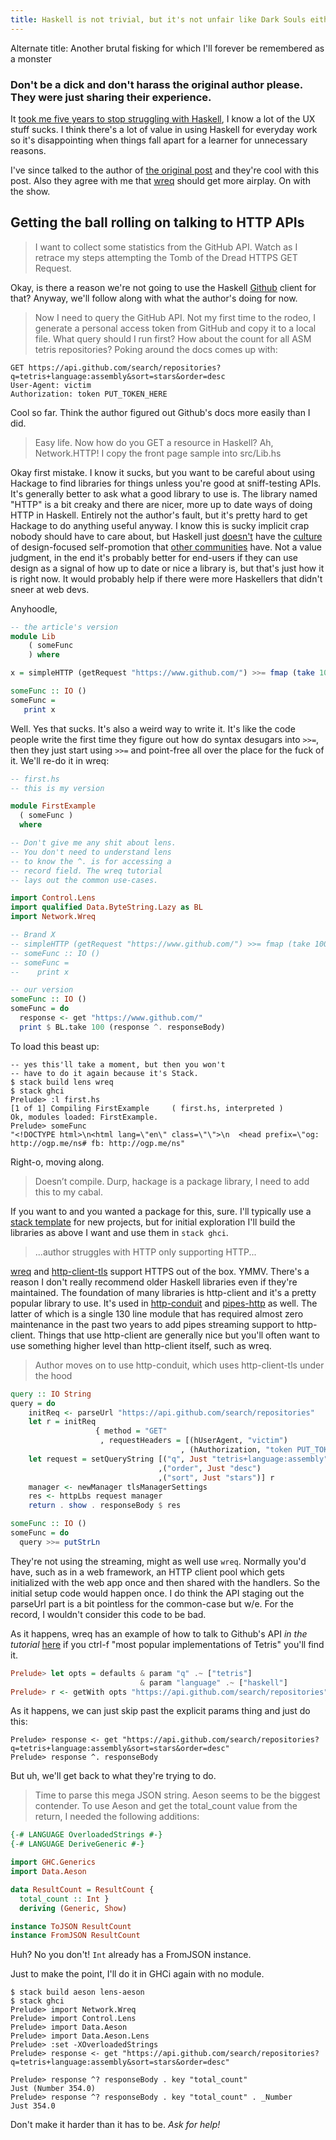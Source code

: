 ```yaml
---
title: Haskell is not trivial, but it's not unfair like Dark Souls either
---
```


Alternate title: Another brutal fisking for which I'll forever be remembered as a monster

### Don't be a dick and don't harass the original author please. They were just sharing their experience.

It [took me five years to stop struggling with Haskell](https://www.youtube.com/watch?v=Bg9ccYzMbxc), I know a lot of the UX stuff sucks. I think there's a lot of value in using Haskell for everyday work so it's disappointing when things fall apart for a learner for unnecessary reasons.

I've since talked to the author of [the original post](http://deliberate-software.com/haskell-is-the-dark-souls-of-programming/) and they're cool with this post. Also they agree with me that [wreq](http://www.serpentine.com/wreq/tutorial.html) should get more airplay. On with the show.

## Getting the ball rolling on talking to HTTP APIs

>I want to collect some statistics from the GitHub API. Watch as I retrace my steps attempting the Tomb of the Dread HTTPS GET Request.

Okay, is there a reason we're not going to use the Haskell [Github](https://github.com/phadej/github) client for that? Anyway, we'll follow along with what the author's doing for now.

>Now I need to query the GitHub API. Not my first time to the rodeo, I generate a personal access token from GitHub and copy it to a local file. What query should I run first? How about the count for all ASM tetris repositories? Poking around the docs comes up with:

```
GET https://api.github.com/search/repositories?q=tetris+language:assembly&sort=stars&order=desc
User-Agent: victim
Authorization: token PUT_TOKEN_HERE
```

Cool so far. Think the author figured out Github's docs more easily than I did.

>Easy life. Now how do you GET a resource in Haskell? Ah, Network.HTTP! I copy the front page sample into src/Lib.hs

Okay first mistake. I know it sucks, but you want to be careful about using Hackage to find libraries for things unless you're good at sniff-testing APIs. It's generally better to ask what a good library to use is. The library named "HTTP" is a bit creaky and there are nicer, more up to date ways of doing HTTP in Haskell. Entirely not the author's fault, but it's pretty hard to get Hackage to do anything useful anyway. I know this is sucky implicit crap nobody should have to care about, but Haskell just [doesn't](http://hackage.haskell.org/) have the [culture](https://xingframework.com/home) of design-focused self-promotion that [other communities](https://www.totaljs.com/) have. Not a value judgment, in the end it's probably better for end-users if they can use design as a signal of how up to date or nice a library is, but that's just how it is right now. It would probably help if there were more Haskellers that didn't sneer at web devs.

Anyhoodle,

```haskell
-- the article's version
module Lib
    ( someFunc
    ) where

x = simpleHTTP (getRequest "https://www.github.com/") >>= fmap (take 100) . getResponseBody

someFunc :: IO ()
someFunc =
   print x
```

Well. Yes that sucks. It's also a weird way to write it. It's like the code people write the first time they figure out how do syntax desugars into `>>=`, then they just start using `>>=` and point-free all over the place for the fuck of it. We'll re-do it in wreq:

```haskell
-- first.hs
-- this is my version

module FirstExample
  ( someFunc )
  where

-- Don't give me any shit about lens.
-- You don't need to understand lens
-- to know the ^. is for accessing a
-- record field. The wreq tutorial
-- lays out the common use-cases.

import Control.Lens
import qualified Data.ByteString.Lazy as BL
import Network.Wreq

-- Brand X
-- simpleHTTP (getRequest "https://www.github.com/") >>= fmap (take 100) . getResponseBody
-- someFunc :: IO ()
-- someFunc =
--    print x

-- our version
someFunc :: IO ()
someFunc = do
  response <- get "https://www.github.com/"
  print $ BL.take 100 (response ^. responseBody)
```

To load this beast up:

```
-- yes this'll take a moment, but then you won't
-- have to do it again because it's Stack.
$ stack build lens wreq
$ stack ghci
Prelude> :l first.hs 
[1 of 1] Compiling FirstExample     ( first.hs, interpreted )
Ok, modules loaded: FirstExample.
Prelude> someFunc
"<!DOCTYPE html>\n<html lang=\"en\" class=\"\">\n  <head prefix=\"og: http://ogp.me/ns# fb: http://ogp.me/ns"
```

Right-o, moving along.

>Doesn’t compile. Durp, hackage is a package library, I need to add this to my cabal.

If you want to and you wanted a package for this, sure. I'll typically use a [stack template](https://github.com/commercialhaskell/stack-templates) for new projects, but for initial exploration I'll build the libraries as above I want and use them in `stack ghci`.

>...author struggles with HTTP only supporting HTTP...

[wreq](http://www.serpentine.com/wreq/tutorial.html) and [http-client-tls](https://hackage.haskell.org/package/http-client-tls) support HTTPS out of the box. YMMV. There's a reason I don't really recommend older Haskell libraries even if they're maintained. The foundation of many libraries is http-client and it's a pretty popular library to use. It's used in [http-conduit](https://hackage.haskell.org/package/http-conduit) and [pipes-http](https://hackage.haskell.org/package/pipes-http) as well. The latter of which is a single 130 line module that has required almost zero maintenance in the past two years to add pipes streaming support to http-client. Things that use http-client are generally nice but you'll often want to use something higher level than http-client itself, such as wreq.

>Author moves on to use http-conduit, which uses http-client-tls under the hood

```haskell
query :: IO String
query = do
    initReq <- parseUrl "https://api.github.com/search/repositories"
    let r = initReq
                   { method = "GET"
                    , requestHeaders = [(hUserAgent, "victim")
                                      , (hAuthorization, "token PUT_TOKEN_HERE")]}
    let request = setQueryString [("q", Just "tetris+language:assembly")
                                 ,("order", Just "desc")
                                 ,("sort", Just "stars")] r
    manager <- newManager tlsManagerSettings
    res <- httpLbs request manager
    return . show . responseBody $ res

someFunc :: IO ()
someFunc = do
  query >>= putStrLn
```

They're not using the streaming, might as well use `wreq`. Normally you'd have, such as in a web framework, an HTTP client pool which gets initialized with the web app once and then shared with the handlers. So the initial setup code would happen once. I do think the API staging out the parseUrl part is a bit pointless for the common-case but w/e. For the record, I wouldn't consider this code to be bad.

As it happens, wreq has an example of how to talk to Github's API _in the tutorial_ [here](http://www.serpentine.com/wreq/) if you ctrl-f "most popular implementations of Tetris" you'll find it.

```haskell
Prelude> let opts = defaults & param "q" .~ ["tetris"]
                             & param "language" .~ ["haskell"]
Prelude> r <- getWith opts "https://api.github.com/search/repositories"
```

As it happens, we can just skip past the explicit params thing and just do this:

```
Prelude> response <- get "https://api.github.com/search/repositories?q=tetris+language:assembly&sort=stars&order=desc"
Prelude> response ^. responseBody
```

But uh, we'll get back to what they're trying to do.

>Time to parse this mega JSON string. Aeson seems to be the biggest contender. To use Aeson and get the total_count value from the return, I needed the following additions:

```haskell
{-# LANGUAGE OverloadedStrings #-}
{-# LANGUAGE DeriveGeneric #-}

import GHC.Generics
import Data.Aeson

data ResultCount = ResultCount {
  total_count :: Int }
  deriving (Generic, Show)

instance ToJSON ResultCount
instance FromJSON ResultCount
```

Huh? No you don't! `Int` already has a FromJSON instance.

Just to make the point, I'll do it in GHCi again with no module.

```
$ stack build aeson lens-aeson
$ stack ghci
Prelude> import Network.Wreq
Prelude> import Control.Lens
Prelude> import Data.Aeson
Prelude> import Data.Aeson.Lens
Prelude> :set -XOverloadedStrings
Prelude> response <- get "https://api.github.com/search/repositories?q=tetris+language:assembly&sort=stars&order=desc"

Prelude> response ^? responseBody . key "total_count"
Just (Number 354.0)
Prelude> response ^? responseBody . key "total_count" . _Number
Just 354.0
```

Don't make it harder than it has to be. _Ask for help!_
